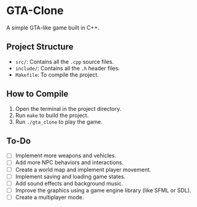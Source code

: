# GTA-Clone

A simple GTA-like game built in C++.

## Project Structure

- `src/`: Contains all the `.cpp` source files.
- `include/`: Contains all the `.h` header files.
- `Makefile`: To compile the project.

## How to Compile

1. Open the terminal in the project directory.
2. Run `make` to build the project.
3. Run `./gta_clone` to play the game.

## To-Do

- [ ] Implement more weapons and vehicles.
- [ ] Add more NPC behaviors and interactions.
- [ ] Create a world map and implement player movement.
- [ ] Implement saving and loading game states.
- [ ] Add sound effects and background music.
- [ ] Improve the graphics using a game engine library (like SFML or SDL).
- [ ] Create a multiplayer mode.
